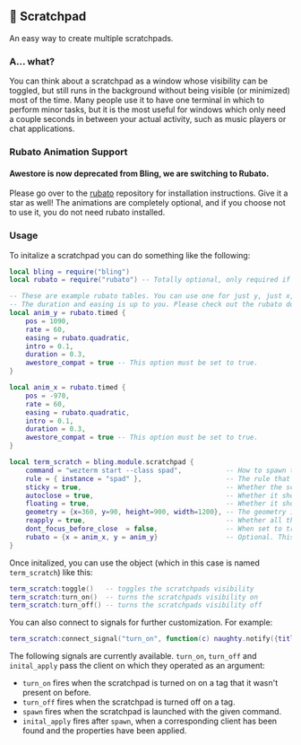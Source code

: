 ## 🍃 Scratchpad <!-- {docsify-ignore} -->

An easy way to create multiple scratchpads.

### A... what?

You can think about a scratchpad as a window whose visibility can be toggled, but still runs in the background without being visible (or minimized) most of the time. Many people use it to have one terminal in which to perform minor tasks, but it is the most useful for windows which only need a couple seconds in between your actual activity, such as music players or chat applications.

### Rubato Animation Support

#### Awestore is now deprecated from Bling, we are switching to Rubato.

Please go over to the [rubato](https://github.com/andOrlando/rubato) repository for installation instructions. Give it a star as well! The animations are completely optional, and if you choose not to use it, you do not need rubato installed.

### Usage

To initalize a scratchpad you can do something like the following:

```lua
local bling = require("bling")
local rubato = require("rubato") -- Totally optional, only required if you are using animations.

-- These are example rubato tables. You can use one for just y, just x, or both.
-- The duration and easing is up to you. Please check out the rubato docs to learn more.
local anim_y = rubato.timed {
    pos = 1090,
    rate = 60,
    easing = rubato.quadratic,
    intro = 0.1,
    duration = 0.3,
    awestore_compat = true -- This option must be set to true.
}

local anim_x = rubato.timed {
    pos = -970,
    rate = 60,
    easing = rubato.quadratic,
    intro = 0.1,
    duration = 0.3,
    awestore_compat = true -- This option must be set to true.
}

local term_scratch = bling.module.scratchpad {
    command = "wezterm start --class spad",           -- How to spawn the scratchpad
    rule = { instance = "spad" },                     -- The rule that the scratchpad will be searched by
    sticky = true,                                    -- Whether the scratchpad should be sticky
    autoclose = true,                                 -- Whether it should hide itself when losing focus
    floating = true,                                  -- Whether it should be floating (MUST BE TRUE FOR ANIMATIONS)
    geometry = {x=360, y=90, height=900, width=1200}, -- The geometry in a floating state
    reapply = true,                                   -- Whether all those properties should be reapplied on every new opening of the scratchpad (MUST BE TRUE FOR ANIMATIONS)
    dont_focus_before_close  = false,                 -- When set to true, the scratchpad will be closed by the toggle function regardless of whether its focused or not. When set to false, the toggle function will first bring the scratchpad into focus and only close it on a second call
    rubato = {x = anim_x, y = anim_y}                 -- Optional. This is how you can pass in the rubato tables for animations. If you don't want animations, you can ignore this option.
}
```

Once initalized, you can use the object (which in this case is named `term_scratch`) like this:

```lua
term_scratch:toggle()   -- toggles the scratchpads visibility
term_scratch:turn_on()  -- turns the scratchpads visibility on
term_scratch:turn_off() -- turns the scratchpads visibility off
```

You can also connect to signals for further customization. For example:

```lua
term_scratch:connect_signal("turn_on", function(c) naughty.notify({title = "Turned on!"}) end)
```

The following signals are currently available. `turn_on`, `turn_off` and `inital_apply` pass the client on which they operated as an argument:

-   `turn_on` fires when the scratchpad is turned on on a tag that it wasn't present on before.
-   `turn_off` fires when the scratchpad is turned off on a tag.
-   `spawn` fires when the scratchpad is launched with the given command.
-   `inital_apply` fires after `spawn`, when a corresponding client has been found and the properties have been applied.
